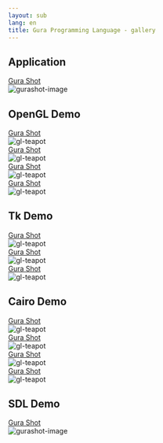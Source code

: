 ```yaml
---
layout: sub
lang: en
title: Gura Programming Language - gallery
---
```

## Application

<div class="card" style="width: 18rem;">
  <div class="card-header mb-2">
	<a href="http://app.gura-lang.org/gurashot/">Gura Shot</a>
  </div>
  <img class="card-img-bottom" src="{{ topdir }}/assets/gurashot-image.png" alt="gurashot-image">
</div>



## OpenGL Demo

<div class="card-columns">

  <div class="card">
	<div class="card-header mb-2">
	  <a href="#">Gura Shot</a>
	</div>
	<img class="card-img-bottom" src="{{ topdir }}/assets/gl-teapot.png" alt="gl-teapot">
  </div>

  <div class="card">
	<div class="card-header mb-2">
	  <a href="#">Gura Shot</a>
	</div>
	<img class="card-img-bottom" src="{{ topdir }}/assets/gl-logo.png" alt="gl-teapot">
  </div>

  <div class="card">
	<div class="card-header mb-2">
	  <a href="#">Gura Shot</a>
	</div>
	<img class="card-img-bottom" src="{{ topdir }}/assets/gl-sphere.png" alt="gl-teapot">
  </div>

  <div class="card">
	<div class="card-header mb-2">
	  <a href="#">Gura Shot</a>
	</div>
	<img class="card-img-bottom" src="{{ topdir }}/assets/gl-wave.png" alt="gl-teapot">
  </div>

</div>


## Tk Demo

<div class="card-columns">

  <div class="card" style="width: 12rem;">
	<div class="card-header mb-2">
	  <a href="#">Gura Shot</a>
	</div>
	<img class="card-img-bottom" src="{{ topdir }}/assets/tk-button.png" alt="gl-teapot">
  </div>

  <div class="card" style="width: 12rem;">
	<div class="card-header mb-2">
	  <a href="#">Gura Shot</a>
	</div>
	<img class="card-img-bottom" src="{{ topdir }}/assets/tk-listbox.png" alt="gl-teapot">
  </div>

  <div class="card" style="width: 12rem;">
	<div class="card-header mb-2">
	  <a href="#">Gura Shot</a>
	</div>
	<img class="card-img-bottom" src="{{ topdir }}/assets/tk-kangaroo.png" alt="gl-teapot">
  </div>

</div>


## Cairo Demo

<div class="card-columns">

  <div class="card">
	<div class="card-header mb-2">
	  <a href="#">Gura Shot</a>
	</div>
	<img class="card-img-bottom" src="{{ topdir }}/assets/cairo-samples-curve_to.png" alt="gl-teapot">
  </div>

  <div class="card">
	<div class="card-header mb-2">
	  <a href="#">Gura Shot</a>
	</div>
	<img class="card-img-bottom" src="{{ topdir }}/assets/cairo-samples-gradient.png" alt="gl-teapot">
  </div>

  <div class="card">
	<div class="card-header mb-2">
	  <a href="#">Gura Shot</a>
	</div>
	<img class="card-img-bottom" src="{{ topdir }}/assets/cairo-samples-text.png" alt="gl-teapot">
  </div>

  <div class="card">
	<div class="card-header mb-2">
	  <a href="#">Gura Shot</a>
	</div>
	<img class="card-img-bottom" src="{{ topdir }}/assets/cairo-samples-text_extents.png" alt="gl-teapot">
  </div>

</div>


## SDL Demo

<div class="card" style="width: 18rem;">
  <div class="card-header mb-2">
	<a href="http://app.gura-lang.org/gurashot/">Gura Shot</a>
  </div>
  <img class="card-img-bottom" src="{{ topdir }}/assets/sdl-chicken.png" alt="gurashot-image">
</div>
